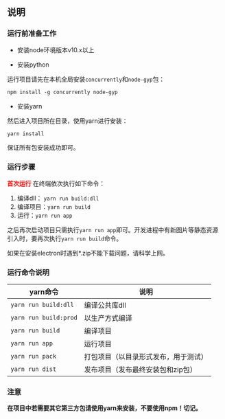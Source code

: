 ## 说明

### 运行前准备工作

- 安装node环境版本v10.x以上

- 安装python

运行项目请先在本机全局安装`concurrently`和`node-gyp`包：

```txt
npm install -g concurrently node-gyp
```

- 安装yarn

然后进入项目所在目录，使用yarn进行安装：

```txt
yarn install
```

保证所有包安装成功即可。

### 运行步骤

<span style="color:red;">**首次运行**</span> 在终端依次执行如下命令：

1. 编译dll： `yarn run build:dll`
2. 编译项目：`yarn run build`
3. 运行：`yarn run app`

之后再次启动项目只需执行`yarn run app`即可。开发进程中有新图片等静态资源引入时，要再次执行`yarn run build`命令。

如果在安装electron时遇到*.zip不能下载问题，请科学上网。

### 运行命令说明

yarn命令|说明
---|---
`yarn run build:dll`|编译公共库dll
`yarn run build:prod`|以生产方式编译
`yarn run build`|编译项目
`yarn run app`|运行项目
`yarn run pack`|打包项目（以目录形式发布，用于测试）
`yarn run dist`|发布项目（发布最终安装包和zip包）

### 注意

**在项目中若需要其它第三方包请使用yarn来安装，不要使用npm！切记。**

